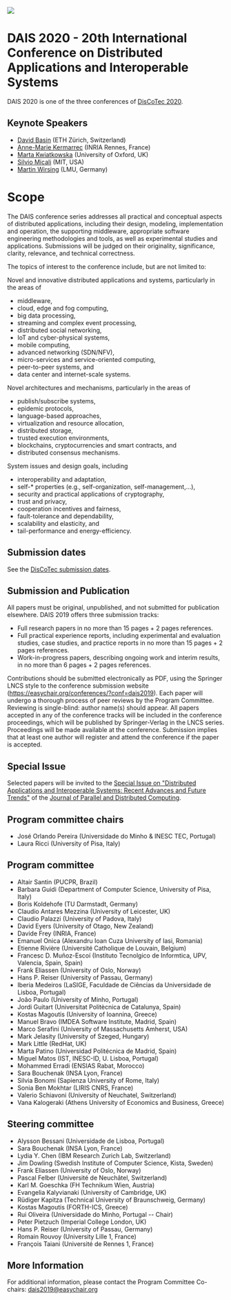 [![](https://www.discotec.org/2020/discotec2020-banner.jpeg)](https://www.discotec.org/2020/)

# DAIS 2020 - 20th International Conference on Distributed Applications and Interoperable Systems

DAIS 2020 is one of the three conferences of [DisCoTec 2020](https://www.discotec.org/2020/).

## Keynote Speakers
* [David Basin](https://www.inf.ethz.ch/personal/basin/) (ETH Zürich, Switzerland)
* [Anne-Marie Kermarrec](https://www.irisa.fr/asap/?page_id=179) (INRIA Rennes, France)
* [Marta Kwiatkowska](http://www.cs.ox.ac.uk/marta.kwiatkowska/) (University of Oxford, UK)
* [Silvio Micali](https://people.csail.mit.edu/silvio/) (MIT, USA)  
* [Martin Wirsing](https://www.sosy-lab.org/people/wirsing/) (LMU, Germany)

# Scope
The DAIS conference series addresses all practical and conceptual aspects of distributed applications, including their design, modeling, implementation and operation, the supporting middleware, appropriate software engineering methodologies and tools, as well as experimental studies and applications. Submissions will be judged on their originality, significance, clarity, relevance, and technical correctness.

The topics of interest to the conference include, but are not limited to:

Novel and innovative distributed applications and systems, particularly in the areas of
* middleware,
* cloud, edge and fog computing,
* big data processing,
* streaming and complex event processing,
* distributed social networking,
* IoT and cyber-physical systems,
* mobile computing,
* advanced networking (SDN/NFV),
* micro-services and service-oriented computing,
* peer-to-peer systems, and
* data center and internet-scale systems.

Novel architectures and mechanisms, particularly in the areas of
* publish/subscribe systems,
* epidemic protocols,
* language-based approaches,
* virtualization and resource allocation,
* distributed storage,
* trusted execution environments,
* blockchains, cryptocurrencies and smart contracts, and
* distributed consensus mechanisms.

System issues and design goals, including
* interoperability and adaptation,
* self-* properties (e.g., self-organization, self-management,...),
* security and practical applications of cryptography,
* trust and privacy,
* cooperation incentives and fairness,
* fault-tolerance and dependability,
* scalability and elasticity, and
* tail-performance and energy-efficiency.

## Submission dates
See the [DisCoTec submission dates](https://www.discotec.org/2019/#important-dates). 

## Submission and Publication

All papers must be original, unpublished, and not submitted for publication elsewhere. DAIS 2019 offers three submission tracks:

* Full research papers in no more than 15 pages + 2 pages references.
* Full practical experience reports, including experimental and evaluation studies, case studies, and practice reports in no more than 15 pages + 2 pages references.
* Work-in-progress papers, describing ongoing work and interim results, in no more than 6 pages + 2 pages references.

Contributions should be submitted electronically as PDF, using the Springer LNCS style to the conference submission website (<https://easychair.org/conferences/?conf=dais2019>). Each paper will undergo a thorough process of peer reviews by the Program Committee. Reviewing is single-blind: author name(s) should appear. All papers accepted in any of the conference tracks will be included in the conference proceedings, which will be published by Springer-Verlag in the LNCS series. Proceedings will be made available at the conference. Submission implies that at least one author will register and attend the conference if the paper is accepted.

## Special Issue 
Selected papers will be invited to the [Special Issue on "Distributed Applications and
Interoperable Systems: Recent Advances and Future Trends"](https://www.journals.elsevier.com/journal-of-parallel-and-distributed-computing/call-for-papers/distributed-applications-and-interoperable-systems) of the [Journal of Parallel and Distributed Computing](https://www.journals.elsevier.com/journal-of-parallel-and-distributed-computing).


## Program committee chairs
* José Orlando Pereira (Universidade do Minho & INESC TEC, Portugal)
* Laura Ricci (University of Pisa, Italy)

## Program committee
* Altair Santin (PUCPR, Brazil)
* Barbara Guidi (Department of Computer Science, University of Pisa, Italy)
* Boris Koldehofe (TU Darmstadt, Germany)
* Claudio Antares Mezzina (University of Leicester, UK)
* Claudio Palazzi (University of Padova, Italy)
* David Eyers (University of Otago, New Zealand)
* Davide Frey (INRIA, France)
* Emanuel Onica (Alexandru Ioan Cuza University of Iasi, Romania)
* Etienne Rivière (Université Catholique de Louvain, Belgium)
* Francesc D. Muñoz-Escoí (Instituto Tecnolgico de Informtica, UPV, Valencia, Spain, Spain)
* Frank Eliassen (University of Oslo, Norway)
* Hans P. Reiser (University of Passau, Germany)
* Iberia Medeiros (LaSIGE, Faculdade de Ciências da Universidade de Lisboa, Portugal)
* João Paulo (University of Minho, Portugal)
* Jordi Guitart (Universitat Politècnica de Catalunya, Spain)
* Kostas Magoutis (University of Ioannina, Greece)
* Manuel Bravo (IMDEA Software Institute, Madrid, Spain)
* Marco Serafini (University of Massachusetts Amherst, USA)
* Mark Jelasity (University of Szeged, Hungary)
* Mark Little (RedHat, UK)
* Marta Patino (Universidad Politécnica de Madrid, Spain)
* Miguel Matos (IST, INESC-ID, U. Lisboa, Portugal)
* Mohammed Erradi (ENSIAS Rabat, Morocco)
* Sara Bouchenak (INSA Lyon, France)
* Silvia Bonomi (Sapienza University of Rome, Italy)
* Sonia Ben Mokhtar (LIRIS CNRS, France)
* Valerio Schiavoni (University of Neuchatel, Switzerland)
* Vana Kalogeraki (Athens University of Economics and Business, Greece)

## Steering committee
* Alysson Bessani (Universidade de Lisboa, Portugal)
* Sara Bouchenak (INSA Lyon, France)
* Lydia Y. Chen (IBM Research Zurich Lab, Switzerland)
* Jim Dowling (Swedish Institute of Computer Science, Kista, Sweden)
* Frank Eliassen (University of Oslo, Norway)
* Pascal Felber (Université de Neuchâtel, Switzerland)
* Karl M. Goeschka (FH Technikum Wien, Austria)
* Evangelia Kalyvianaki (University of Cambridge, UK)
* Rüdiger Kapitza (Technical University of Braunschweig, Germany)
* Kostas Magoutis (FORTH-ICS, Greece)
* Rui Oliveira (Universidade do Minho, Portugal -- Chair)
* Peter Pietzuch (Imperial College London, UK)
* Hans P. Reiser (University of Passau, Germany)
* Romain Rouvoy (University Lille 1, France)
* François Taiani (Université de Rennes 1, France)

## More Information
For additional information, please contact the Program Committee Co-chairs: <dais2019@easychair.org>
